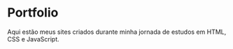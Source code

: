 # Portfolio
 Aqui estão meus sites criados durante minha jornada de estudos em HTML, CSS e JavaScript.
